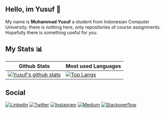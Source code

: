 ## Hello, im Yusuf 👋

My name is **Muhammad Yusuf** a student from Indonesian Computer University.
there is nothing here, only repositories of course assignments.
Hopefully there is something useful for you.

## My Stats 📊
|Github Stats|Most used Languages|
|---|---|
|[![Yusuf's github stats](https://github-readme-stats.vercel.app/api?username=M16Yusuf&show_icons=true&theme=tokyonight)](https://github.com/M16Yusuf/github-readme-stats)|[![Top Langs](https://github-readme-stats.vercel.app/api/top-langs/?username=M16Yusuf&layout=compact&theme=tokyonight)](https://github.com/M16Yusuf/github-readme-stats)|

## Social 
[![Linkedin](https://img.shields.io/badge/LinkedIn-0077B5?style=for-the-badge&logo=linkedin&logoColor=white)](https://www.linkedin.com/in/m16yusuf/)
[![Twitter](https://img.shields.io/badge/Twitter-0077B5?style=for-the-badge&logo=Twitter&logoColor=white)](https://twitter.com/M16Yusuf)
[![Instagram](https://img.shields.io/badge/Instagram-750404?style=for-the-badge&logo=Instagram&logoColor=white)](https://www.instagram.com/m16yusuf/)
[![Medium](https://img.shields.io/badge/Medium-000000?style=for-the-badge&logo=Medium&logoColor=white)](https://medium.com/@m16yusuf)
[![Stackoverflow](https://img.shields.io/badge/Stackoverflow-000000?style=for-the-badge&logo=Stackoverflow&logoColor=white)](https://stackoverflow.com/users/11044690/m16yusuf)

<!-- 
**M16Yusuf/M16Yusuf** is a ✨ _special_ ✨ repository because its `README.md` (this file) appears on your GitHub profile. -->
